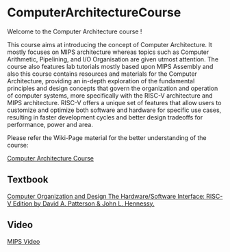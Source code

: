 # ComputerArchitectureCourse

Welcome to the Computer Architecture course !


This course aims at introducing the concept of Computer Architecture. It mostly focuses on MIPS architecture whereas topics such as Computer Arithmetic, Pipelining,  and I/O Organisation are given utmost attention. The course also features lab tutorials mostly based upon MIPS Assembly and also this course contains resources and materials for the Computer Architecture, providing an in-depth exploration of the fundamental principles and design concepts that govern the organization and operation of computer systems, more specifically with the RISC-V architecture and MIPS architecture.
RISC-V offers a unique set of features that allow users to customize and optimize both software and hardware for specific use cases, resulting in faster development cycles and better design tradeoffs for performance, power and area.

Please refer the Wiki-Page material for the better understanding of the course:


[Computer Architecture Course](https://github.com/muneeb-mbytes/computerArchitectureCourse/wiki)

## Textbook
[Computer Organization and Design The Hardware/Software Interface: RISC-V Edition by  David A. Patterson & John L. Hennessy.](https://www.google.co.in/books/edition/Computer_Organization_and_Design_RISC_V/H7wxDQAAQBAJ?hl=en&gbpv=0)

## Video
[MIPS Video](https://www.youtube.com/watch?v=4TzMyXmzL8M&list=PL59E5B57A04EAE09C)

